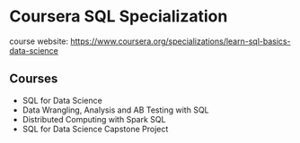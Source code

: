 # Coursera SQL Specialization

course website: https://www.coursera.org/specializations/learn-sql-basics-data-science

## Courses

- SQL for Data Science
- Data Wrangling, Analysis and AB Testing with SQL
- Distributed Computing with Spark SQL
- SQL for Data Science Capstone Project
